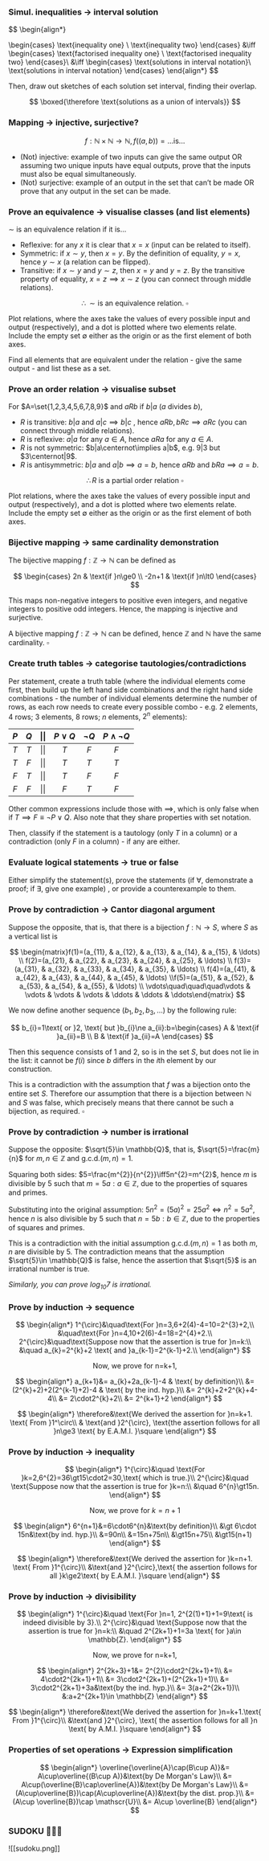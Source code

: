 ### Simul. inequalities -> interval solution

$$
\begin{align*}

\begin{cases}
\text{inequality one} \\
\text{inequality two}
\end{cases}
&\iff
\begin{cases}
\text{factorised inequality one} \\
\text{factorised inequality two}
\end{cases}\\
&\iff
\begin{cases}
\text{solutions in interval notation}\\
\text{solutions in interval notation}
\end{cases}
\end{align*}
$$

Then, draw out sketches of each solution set interval, finding their overlap.

$$
\boxed{\therefore \text{solutions as a union of intervals}}
$$

### Mapping -> injective, surjective?

$$
f:\mathbb{N}\times\mathbb{N}\to\mathbb{N},f((a,b))=\ldots \text{is...}
$$

- (Not) injective: $\text{example of two inputs can give the same output}$ OR $\text{assuming two unique inputs have equal outputs}$, $\text{prove that the inputs must also be equal simultaneously}$.
- (Not) surjective: $\text{example of an output in the set that can't be made}$ OR $\text{prove that any output in the set can be made}$.

### Prove an equivalence -> visualise classes (and list elements)

$\sim$ is an equivalence relation if it is...

- Reflexive: for any $x$ it is clear that $x=x$ (input can be related to itself).
- Symmetric: if $x\sim y$, then $x=y$. By the definition of equality, $y=x$, hence $y\sim x$ (a relation can be flipped).
- Transitive: if $x\sim y$ and $y\sim z$, then $x=y$ and $y=z$. By the transitive property of equality, $x=z\implies x\sim z$ (you can connect through middle relations).

$$
\therefore\sim \text{is an equivalence relation. }\square
$$

Plot relations, where the axes take the values of every possible input and output (respectively), and a dot is plotted where two elements relate. Include the empty set $\emptyset$ either as the origin or as the first element of both axes.

Find all elements that are equivalent under the relation - give the same output - and list these as a set.

### Prove an order relation -> visualise subset

For $A=\set{1,2,3,4,5,6,7,8,9}$ and $aRb$ if $b|a$ ($a$ divides $b$),

- $R$ is transitive: $b|a \text{ and }a|c\implies b|c$ , hence $aRb,bRc\implies aRc$ (you can connect through middle relations).
- $R$ is reflexive: $a|a$ for any $a\in A$, hence $aRa$ for any $a\in A$.
- $R$ is not symmetric: $b|a\centernot\implies a|b$, e.g. $9|3$ but $3\centernot|9$.
- $R$ is antisymmetric: $b|a \text{ and }a|b\implies a=b$, hence $aRb \text{ and }bRa\implies a=b$.

$$
\therefore R\text{ is a partial order relation }\square
$$

Plot relations, where the axes take the values of every possible input and output (respectively), and a dot is plotted where two elements relate. Include the empty set $\emptyset$ either as the origin or as the first element of both axes.

### Bijective mapping -> same cardinality demonstration

The bijective mapping $f:\mathbb{Z}\to \mathbb{N}$ can be defined as

$$
\begin{cases}
2n & \text{if }n\ge0 \\
-2n+1 & \text{if }n\lt0
\end{cases}
$$

This maps non-negative integers to positive even integers, and negative integers to positive odd integers. Hence, the mapping is injective and surjective.

A bijective mapping $f:\mathbb{Z}\to \mathbb{N}$ can be defined, hence $\mathbb{Z}$ and $\mathbb{N}$ have the same cardinality. $\square$

### Create truth tables -> categorise tautologies/contradictions

Per statement, create a truth table (where the individual elements come first, then build up the left hand side combinations and the right hand side combinations - the number of individual elements determine the number of rows, as each row needs to create every possible combo - e.g. $2$ elements, $4$ rows; $3$ elements, $8$ rows; $n$ elements, $2^n$ elements):

| $P$ | $Q$ | \|\| | $P\lor Q$ | $\neg Q$ | $P\land\neg Q$ |
| :-: | :-: | :--: | :-------: | :------: | :------------: |
| $T$ | $T$ | \|\| |    $T$    |   $F$    |      $F$       |
| $T$ | $F$ | \|\| |    $T$    |   $T$    |      $T$       |
| $F$ | $T$ | \|\| |    $T$    |   $F$    |      $F$       |
| $F$ | $F$ | \|\| |    $F$    |   $T$    |      $F$       |
Other common expressions include those with $\implies$, which is only false when if $T\implies F\equiv \neg P\lor Q$. Also note that they share properties with set notation.

Then, classify if the statement is a tautology (only $T$ in a column) or a contradiction (only $F$ in a column) - if any are either.

### Evaluate logical statements -> true or false

Either simplify the statement(s), prove the statements (if $\forall$, demonstrate a proof; if $\exists$, give one example) , or provide a counterexample to them.

### Prove by contradiction -> Cantor diagonal argument

Suppose the opposite, that is, that there is a bijection $f:\mathbb{N}\to S$, where $S$ as a vertical list is

$$
\begin{matrix}f(1)=(a_{11}, & a_{12}, & a_{13}, & a_{14}, & a_{15}, & \ldots) \\ f(2)=(a_{21}, & a_{22}, & a_{23}, & a_{24}, & a_{25}, & \ldots) \\ f(3)=(a_{31}, & a_{32}, & a_{33}, & a_{34}, & a_{35}, & \ldots) \\ f(4)=(a_{41}, & a_{42}, & a_{43}, & a_{44}, & a_{45}, & \ldots) \\f(5)=(a_{51}, & a_{52}, & a_{53}, & a_{54}, & a_{55}, & \ldots) \\ \vdots\quad\quad\quad\vdots & \vdots & \vdots & \vdots & \ddots & \ddots & \ddots\end{matrix}
$$

We now define another sequence $(b_{1},b_{2},b_{3},\ldots)$ by the following rule:

$$
b_{i}=1\text{ or }2, \text{ but }b_{i}\ne a_{ii}:b=\begin{cases}
A & \text{if }a_{ii}=B \\
B & \text{if }a_{ii}=A
\end{cases}
$$

Then this sequence consists of $1$  and $2$, so is in the set $S$, but does not lie in the list: it cannot be $f(i)$ since $b$ differs in the $i$th element by our construction.

This is a contradiction with the assumption that $f$ was a bijection onto the entire set $S$. Therefore our assumption that there is a bijection between $\mathbb{N}$ and $S$ was false, which precisely means that there cannot be such a bijection, as required. $\square$

### Prove by contradiction -> number is irrational

Suppose the opposite: $\sqrt{5}\in \mathbb{Q}$, that is, $\sqrt{5}=\frac{m}{n}$ for $m,n\in \mathbb{Z}$ and $\text{g.c.d.}(m,n)=1$.

Squaring both sides: $5=\frac{m^{2}}{n^{2}}\iff5n^{2}=m^{2}$, hence $m$ is divisible by $5$ such that $m=5a:a\in \mathbb{Z}$, due to the properties of squares and primes.

Substituting into the original assumption: $5n^{2}=(5a)^{2}=25a^{2}\iff n^{2}=5a^{2}$, hence $n$ is also divisible by $5$ such that $n=5b:b\in \mathbb{Z}$, due to the properties of squares and primes.

This is a contradiction with the initial assumption $\text{g.c.d.}(m,n)=1$ as both $m,n$ are divisible by $5$. The contradiction means that the assumption $\sqrt{5}\in \mathbb{Q}$ is false, hence the assertion that $\sqrt{5}$ is an irrational number is true.

*Similarly, you can prove $log_{10}7$ is irrational.*

### Prove by induction -> sequence

$$
\begin{align*}
1^{\circ}&\quad\text{For }n=3,6+2(4)-4=10=2^{3}+2,\\
&\quad\text{For }n=4,10+2(6)-4=18=2^{4}+2.\\
2^{\circ}&\quad\text{Suppose now that the assertion is true for }n=k:\\
&\quad a_{k}=2^{k}+2 \text{ and }a_{k-1}=2^{k-1}+2.\\
\end{align*}
$$

$$
\text{Now, we prove for n=k+1},
$$

$$
\begin{align*}
a_{k+1}&= a_{k}+2a_{k-1}-4 & \text{ by definition}\\
&= (2^{k}+2)+2(2^{k-1}+2)-4 & \text{ by the ind. hyp.}\\
&= 2^{k}+2+2^{k}+4-4\\
&= 2\cdot2^{k}+2\\
&= 2^{k+1}+2
\end{align*}
$$

$$
\begin{align*}
\therefore&\text{We derived the assertion for }n=k+1. \text{ From }1^\circ\\
& \text{and }2^{\circ}, \text{the assertion follows for all }n\ge3 \text{ by E.A.M.I. }\square
\end{align*}
$$

### Prove by induction -> inequality

$$
\begin{align*}
1^{\circ}&\quad \text{For }k=2,6^{2}=36\gt15\cdot2=30,\text{ which is true.}\\
2^{\circ}&\quad \text{Suppose now that the assertion is true for }k=n:\\
&\quad  6^{n}\gt15n.
\end{align*}
$$

$$
\text{Now, we prove for }k=n+1
$$

$$
\begin{align*}
6^{n+1}&=6\cdot6^{n}&\text{by definition}\\
&\gt 6\cdot 15n&\text{by ind. hyp.}\\
&=90n\\
&=15n+75n\\
&\gt15n+75\\
&\gt15(n+1)
\end{align*}
$$

$$
\begin{align*}
\therefore&\text{We derived the assertion for }k=n+1. \text{ From }1^{\circ}\\
&\text{and }2^{\circ},\text{ the assertion follows for all }k\ge2\text{ by E.A.M.I. }\square
\end{align*}
$$

### Prove by induction -> divisibility

$$
\begin{align*}
1^{\circ}&\quad \text{For }n=1, 2^{2(1)+1}+1=9\text{ is indeed divisible by 3}.\\
2^{\circ}&\quad \text{Suppose now that the assertion is true for }n=k:\\
&\quad 2^{2k+1}+1=3a \text{ for }a\in \mathbb{Z}.
\end{align*}
$$

$$
\text{Now, we prove for n=k+1},
$$

$$
\begin{align*}
2^{2k+3}+1&= 2^{2}\cdot2^{2k+1}+1\\
&= 4\cdot2^{2k+1}+1\\
&= 3\cdot2^{2k+1}+(2^{2k+1}+1)\\
&= 3\cdot2^{2k+1}+3a&\text{by the ind. hyp.}\\
&= 3(a+2^{2k+1})\\
&:a+2^{2k+1}\in \mathbb{Z}
\end{align*}
$$

$$
\begin{align*}
\therefore&\text{We derived the assertion for }n=k+1.\text{ From }1^{\circ}\\
&\text{and }2^{\circ}, \text{ the assertion follows for all }n \text{ by A.M.I. }\square
\end{align*}
$$

### Properties of set operations -> Expression simplification

$$
\begin{align*}
\overline{\overline{A}\cap(B\cup A)}&= A\cup\overline{(B\cup A)}&\text{by De Morgan's Law}\\
&= A\cup(\overline{B}\cap\overline{A})&\text{by De Morgan's Law}\\
&= (A\cup\overline{B})\cap(A\cup\overline{A})&\text{by the dist. prop.}\\
&=(A\cup \overline{B})\cap \mathscr{U}\\
&= A\cup \overline{B}
\end{align*}
$$
### SUDOKU 🥚🥚🥚

![[sudoku.png]]